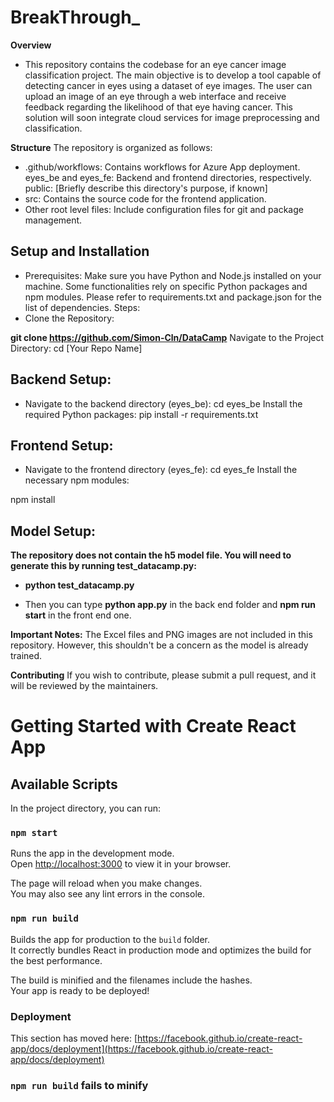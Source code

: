 # BreakThrough_
**Overview**
- This repository contains the codebase for an eye cancer image classification project. The main objective is to develop a tool capable of detecting cancer in eyes using a dataset of eye images. The user can upload an image of an eye through a web interface and receive feedback regarding the likelihood of that eye having cancer. This solution will soon integrate cloud services for image preprocessing and classification. 

**Structure**
The repository is organized as follows:

- .github/workflows: Contains workflows for Azure App deployment.
eyes_be and eyes_fe: Backend and frontend directories, respectively.
public: [Briefly describe this directory's purpose, if known]
- src: Contains the source code for the frontend application.
- Other root level files: Include configuration files for git and package management.

## Setup and Installation
- Prerequisites:
Make sure you have Python and Node.js installed on your machine.
Some functionalities rely on specific Python packages and npm modules. Please refer to requirements.txt and package.json for the list of dependencies.
Steps:
- Clone the Repository:

**git clone https://github.com/Simon-Cln/DataCamp**
Navigate to the Project Directory:
cd [Your Repo Name]


## **Backend Setup:**


- Navigate to the backend directory (eyes_be):
cd eyes_be
Install the required Python packages:
pip install -r requirements.txt


## **Frontend Setup:**


- Navigate to the frontend directory (eyes_fe):
cd eyes_fe
Install the necessary npm modules:

npm install
## **Model Setup:**

**The repository does not contain the h5 model file. You will need to generate this by running test_datacamp.py:**
- **python test_datacamp.py**

- Then you can type **python app.py** in the back end folder and **npm run start** in the front end one.

**Important Notes:**
The Excel files and PNG images are not included in this repository. However, this shouldn't be a concern as the model is already trained.

**Contributing**
If you wish to contribute, please submit a pull request, and it will be reviewed by the maintainers.

# Getting Started with Create React App

## Available Scripts

In the project directory, you can run:

### `npm start`

Runs the app in the development mode.\
Open [http://localhost:3000](http://localhost:3000) to view it in your browser.

The page will reload when you make changes.\
You may also see any lint errors in the console.

### `npm run build`

Builds the app for production to the `build` folder.\
It correctly bundles React in production mode and optimizes the build for the best performance.

The build is minified and the filenames include the hashes.\
Your app is ready to be deployed!


### Deployment

This section has moved here: [https://facebook.github.io/create-react-app/docs/deployment](https://facebook.github.io/create-react-app/docs/deployment)

### `npm run build` fails to minify



